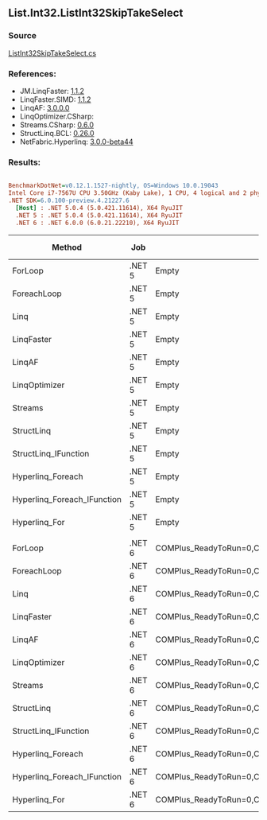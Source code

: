 ﻿## List.Int32.ListInt32SkipTakeSelect

### Source
[ListInt32SkipTakeSelect.cs](../LinqBenchmarks/List/Int32/ListInt32SkipTakeSelect.cs)

### References:
- JM.LinqFaster: [1.1.2](https://www.nuget.org/packages/JM.LinqFaster/1.1.2)
- LinqFaster.SIMD: [1.1.2](https://www.nuget.org/packages/LinqFaster.SIMD/1.0.3)
- LinqAF: [3.0.0.0](https://www.nuget.org/packages/LinqAF/3.0.0.0)
- LinqOptimizer.CSharp: [](https://www.nuget.org/packages/LinqOptimizer.CSharp/)
- Streams.CSharp: [0.6.0](https://www.nuget.org/packages/Streams.CSharp/0.6.0)
- StructLinq.BCL: [0.26.0](https://www.nuget.org/packages/StructLinq/0.26.0)
- NetFabric.Hyperlinq: [3.0.0-beta44](https://www.nuget.org/packages/NetFabric.Hyperlinq/3.0.0-beta44)

### Results:
``` ini

BenchmarkDotNet=v0.12.1.1527-nightly, OS=Windows 10.0.19043
Intel Core i7-7567U CPU 3.50GHz (Kaby Lake), 1 CPU, 4 logical and 2 physical cores
.NET SDK=6.0.100-preview.4.21227.6
  [Host] : .NET 5.0.4 (5.0.421.11614), X64 RyuJIT
  .NET 5 : .NET 5.0.4 (5.0.421.11614), X64 RyuJIT
  .NET 6 : .NET 6.0.0 (6.0.21.22210), X64 RyuJIT


```
|                      Method |    Job |                                                   EnvironmentVariables |  Runtime | Skip | Count |         Mean |      Error |     StdDev |  Ratio | RatioSD |   Gen 0 | Gen 1 | Gen 2 | Allocated |
|---------------------------- |------- |----------------------------------------------------------------------- |--------- |----- |------ |-------------:|-----------:|-----------:|-------:|--------:|--------:|------:|------:|----------:|
|                     ForLoop | .NET 5 |                                                                  Empty | .NET 5.0 | 1000 |   100 |    135.48 ns |   0.442 ns |   0.413 ns |   1.00 |    0.00 |       - |     - |     - |         - |
|                 ForeachLoop | .NET 5 |                                                                  Empty | .NET 5.0 | 1000 |   100 |  3,757.76 ns |  16.090 ns |  14.264 ns |  27.74 |    0.14 |  0.0191 |     - |     - |      40 B |
|                        Linq | .NET 5 |                                                                  Empty | .NET 5.0 | 1000 |   100 |    960.37 ns |   4.129 ns |   3.862 ns |   7.09 |    0.03 |  0.0725 |     - |     - |     152 B |
|                  LinqFaster | .NET 5 |                                                                  Empty | .NET 5.0 | 1000 |   100 |    817.46 ns |   3.168 ns |   2.645 ns |   6.04 |    0.03 |  0.6533 |     - |     - |   1,368 B |
|                      LinqAF | .NET 5 |                                                                  Empty | .NET 5.0 | 1000 |   100 |  5,929.66 ns |  17.626 ns |  15.625 ns |  43.78 |    0.15 |       - |     - |     - |         - |
|               LinqOptimizer | .NET 5 |                                                                  Empty | .NET 5.0 | 1000 |   100 | 58,996.67 ns | 633.711 ns | 494.760 ns | 435.78 |    3.13 | 15.3809 |     - |     - |  32,746 B |
|                     Streams | .NET 5 |                                                                  Empty | .NET 5.0 | 1000 |   100 |  7,778.21 ns |  28.326 ns |  26.496 ns |  57.41 |    0.26 |  0.4425 |     - |     - |     936 B |
|                  StructLinq | .NET 5 |                                                                  Empty | .NET 5.0 | 1000 |   100 |    272.63 ns |   0.869 ns |   0.726 ns |   2.01 |    0.01 |  0.0458 |     - |     - |      96 B |
|        StructLinq_IFunction | .NET 5 |                                                                  Empty | .NET 5.0 | 1000 |   100 |    169.47 ns |   0.530 ns |   0.470 ns |   1.25 |    0.00 |       - |     - |     - |         - |
|           Hyperlinq_Foreach | .NET 5 |                                                                  Empty | .NET 5.0 | 1000 |   100 |    255.85 ns |   0.948 ns |   0.840 ns |   1.89 |    0.01 |       - |     - |     - |         - |
| Hyperlinq_Foreach_IFunction | .NET 5 |                                                                  Empty | .NET 5.0 | 1000 |   100 |    200.24 ns |   0.557 ns |   0.494 ns |   1.48 |    0.01 |       - |     - |     - |         - |
|               Hyperlinq_For | .NET 5 |                                                                  Empty | .NET 5.0 | 1000 |   100 |    214.33 ns |   1.112 ns |   0.986 ns |   1.58 |    0.01 |       - |     - |     - |         - |
|                             |        |                                                                        |          |      |       |              |            |            |        |         |         |       |       |           |
|                     ForLoop | .NET 6 | COMPlus_ReadyToRun=0,COMPlus_TC_QuickJitForLoops=1,COMPlus_TieredPGO=1 | .NET 6.0 | 1000 |   100 |     72.94 ns |   0.297 ns |   0.248 ns |   1.00 |    0.00 |       - |     - |     - |         - |
|                 ForeachLoop | .NET 6 | COMPlus_ReadyToRun=0,COMPlus_TC_QuickJitForLoops=1,COMPlus_TieredPGO=1 | .NET 6.0 | 1000 |   100 |  4,507.93 ns |  35.233 ns |  29.421 ns |  61.81 |    0.44 |  0.0153 |     - |     - |      40 B |
|                        Linq | .NET 6 | COMPlus_ReadyToRun=0,COMPlus_TC_QuickJitForLoops=1,COMPlus_TieredPGO=1 | .NET 6.0 | 1000 |   100 |    711.40 ns |   2.749 ns |   2.437 ns |   9.75 |    0.04 |  0.0725 |     - |     - |     152 B |
|                  LinqFaster | .NET 6 | COMPlus_ReadyToRun=0,COMPlus_TC_QuickJitForLoops=1,COMPlus_TieredPGO=1 | .NET 6.0 | 1000 |   100 |    837.02 ns |  10.256 ns |   9.091 ns |  11.50 |    0.09 |  0.6533 |     - |     - |   1,368 B |
|                      LinqAF | .NET 6 | COMPlus_ReadyToRun=0,COMPlus_TC_QuickJitForLoops=1,COMPlus_TieredPGO=1 | .NET 6.0 | 1000 |   100 |  5,445.37 ns |  25.702 ns |  22.784 ns |  74.70 |    0.40 |       - |     - |     - |         - |
|               LinqOptimizer | .NET 6 | COMPlus_ReadyToRun=0,COMPlus_TC_QuickJitForLoops=1,COMPlus_TieredPGO=1 | .NET 6.0 | 1000 |   100 | 51,884.75 ns | 293.089 ns | 259.815 ns | 711.44 |    4.53 | 15.3809 |     - |     - |  32,273 B |
|                     Streams | .NET 6 | COMPlus_ReadyToRun=0,COMPlus_TC_QuickJitForLoops=1,COMPlus_TieredPGO=1 | .NET 6.0 | 1000 |   100 |  6,945.15 ns |  24.509 ns |  21.726 ns |  95.23 |    0.54 |  0.4425 |     - |     - |     936 B |
|                  StructLinq | .NET 6 | COMPlus_ReadyToRun=0,COMPlus_TC_QuickJitForLoops=1,COMPlus_TieredPGO=1 | .NET 6.0 | 1000 |   100 |    273.26 ns |   0.923 ns |   0.771 ns |   3.75 |    0.02 |  0.0458 |     - |     - |      96 B |
|        StructLinq_IFunction | .NET 6 | COMPlus_ReadyToRun=0,COMPlus_TC_QuickJitForLoops=1,COMPlus_TieredPGO=1 | .NET 6.0 | 1000 |   100 |    164.46 ns |   0.540 ns |   0.478 ns |   2.25 |    0.01 |       - |     - |     - |         - |
|           Hyperlinq_Foreach | .NET 6 | COMPlus_ReadyToRun=0,COMPlus_TC_QuickJitForLoops=1,COMPlus_TieredPGO=1 | .NET 6.0 | 1000 |   100 |    226.79 ns |   0.890 ns |   0.789 ns |   3.11 |    0.02 |       - |     - |     - |         - |
| Hyperlinq_Foreach_IFunction | .NET 6 | COMPlus_ReadyToRun=0,COMPlus_TC_QuickJitForLoops=1,COMPlus_TieredPGO=1 | .NET 6.0 | 1000 |   100 |    203.95 ns |   0.457 ns |   0.405 ns |   2.80 |    0.01 |       - |     - |     - |         - |
|               Hyperlinq_For | .NET 6 | COMPlus_ReadyToRun=0,COMPlus_TC_QuickJitForLoops=1,COMPlus_TieredPGO=1 | .NET 6.0 | 1000 |   100 |    273.14 ns |   1.543 ns |   1.288 ns |   3.74 |    0.02 |       - |     - |     - |         - |

